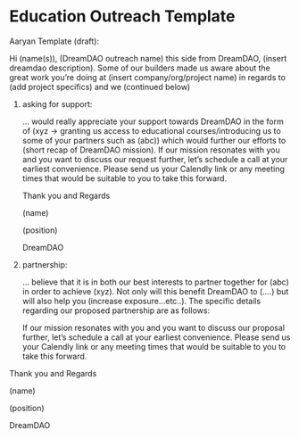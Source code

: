 # Education Outreach Template

Aaryan Template (draft): 

Hi (name(s)), (DreamDAO outreach name) this side from DreamDAO, (insert dreamdao description). Some of our builders made us aware about the great work you’re doing at (insert company/org/project name) in regards to (add project specifics) and we (continued below)

1. asking for support: 
    
    … would really appreciate your support towards DreamDAO in the form of (xyz → granting us access to educational courses/introducing us to some of your partners such as (abc)) which would further our efforts to (short recap of DreamDAO mission). If our mission resonates with you and you want to discuss our request further, let’s schedule a call at your earliest convenience. Please send us your Calendly link or any meeting times that would be suitable to you to take this forward. 
    
    Thank you and Regards
    
    (name)
    
    (position)
    
    DreamDAO
    
2. partnership:
    
    … believe that it is in both our best interests to partner together for (abc) in order to achieve (xyz). Not only will this benefit DreamDAO to (….)  but will also help you (increase exposure…etc..). The specific details regarding our proposed partnership are as follows:
    
    If our mission resonates with you and you want to discuss our proposal further, let’s schedule a call at your earliest convenience.  Please send us your Calendly link or any meeting times that would be suitable to you to take this forward. 
    

Thank you and Regards

(name)

(position)

DreamDAO